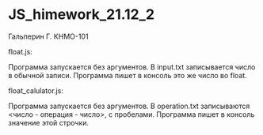 # JS_himework_21.12_2
Гальперин Г. КНМО-101


float.js:


Программа запускается без аргументов.
В input.txt записывается число в обычной записи. Программа пишет в консоль это же число во float.


float_calulator.js:


Программа запускается без аргументов.
В operation.txt записываются <число - операция - число>, с пробелами. Программа пишет в консоль значение этой строчки.
